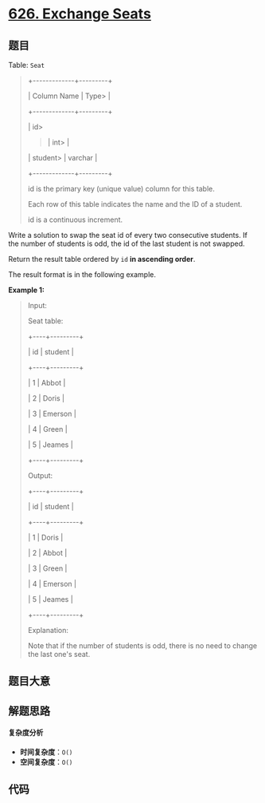 # [626. Exchange Seats](https://leetcode.com/problems/exchange-seats/)

## 题目

Table: `Seat`

> +-------------+---------+
>
> | Column Name | Type>
> |
>
> +-------------+---------+
>
> | id>
>
> > | int>
> > |
>
> | student>
> | varchar |
>
> +-------------+---------+
>
> id is the primary key (unique value) column for this table.
>
> Each row of this table indicates the name and the ID of a student.
>
> id is a continuous increment.

Write a solution to swap the seat id of every two consecutive students. If the
number of students is odd, the id of the last student is not swapped.

Return the result table ordered by `id` **in ascending order**.

The result format is in the following example.

**Example 1:**

> Input:
>
> Seat table:
>
> +----+---------+
>
> | id | student |
>
> +----+---------+
>
> | 1 | Abbot |
>
> | 2 | Doris |
>
> | 3 | Emerson |
>
> | 4 | Green |
>
> | 5 | Jeames |
>
> +----+---------+
>
> Output:
>
> +----+---------+
>
> | id | student |
>
> +----+---------+
>
> | 1 | Doris |
>
> | 2 | Abbot |
>
> | 3 | Green |
>
> | 4 | Emerson |
>
> | 5 | Jeames |
>
> +----+---------+
>
> Explanation:
>
> Note that if the number of students is odd, there is no need to change the last one's seat.

## 题目大意

## 解题思路

#### 复杂度分析

- **时间复杂度**：`O()`
- **空间复杂度**：`O()`

## 代码

```javascript

```
